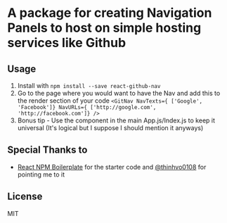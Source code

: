 # A package for creating Navigation Panels to host on simple hosting services like Github



## Usage

1. Install with `npm install --save react-github-nav` 
2. Go to the page where you would want to have the Nav and add this to the render section of your code `<GitNav NavTexts={
	['Google',
	'Facebook']}
	NavURLs={
	['http://google.com',
	'http://facebook.com']}
	/>`
3. Bonus tip - Use the component in the main App.js/Index.js to keep it universal (It's logical but I suppose I should mention it anyways)



## Special Thanks to 

- [React NPM Boilerplate](https://github.com/juliancwirko/react-npm-boilerplate) for the starter code
	and [@thinhvo0108](http://stackoverflow.com/users/7318933/thinhvo0108) for pointing me to it

## License

MIT
